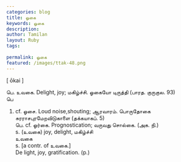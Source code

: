 ```yaml
---
categories: blog
title: ஓகை
keywords: ஓகை
description: 
author: Tamilan
layout: Ruby
tags: 
 
permalink: ஓகை
featured: /images/ttak-48.png
---
```

  
[ ōkai ]  
  
பெ. உவகை. Delight, joy; மகிழ்ச்சி. ஓகையோ டிருத்தி (பாரத. குருகுல. 93)  
பெ  
1. cf. ஓசை. Loud noise,shouting; ஆரவாரம். பொருதோகை சுரராசபுரமேறவிடுகாளை (தக்கயாகப். 5)  
பெ. cf. ஓர்கை. Prognostication; வருவது சொல்கை. (அக. நி.)  
s. (உவகை) joy, delight, மகிழ்ச்சி  
உவகை  
s. [a contr. of உவகை.]  
De light, joy, gratification. (p.)